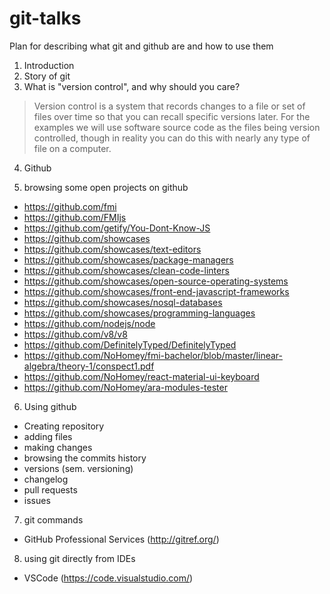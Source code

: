 # git-talks
Plan for describing what git and github are and how to use them

1. Introduction
2. Story of git
3. What is "version control", and why should you care?

> Version control is a system that records changes to a file or set of files over time
> so that you can recall specific versions later. For the examples we will use software source code as the files being
> version controlled, though in reality you can do this with nearly any type of file on a computer.

4. Github

5. browsing some open projects on github

- https://github.com/fmi
- https://github.com/FMIjs
- https://github.com/getify/You-Dont-Know-JS
- https://github.com/showcases
- https://github.com/showcases/text-editors
- https://github.com/showcases/package-managers
- https://github.com/showcases/clean-code-linters
- https://github.com/showcases/open-source-operating-systems
- https://github.com/showcases/front-end-javascript-frameworks
- https://github.com/showcases/nosql-databases
- https://github.com/showcases/programming-languages
- https://github.com/nodejs/node
- https://github.com/v8/v8
- https://github.com/DefinitelyTyped/DefinitelyTyped
- https://github.com/NoHomey/fmi-bachelor/blob/master/linear-algebra/theory-1/conspect1.pdf
- https://github.com/NoHomey/react-material-ui-keyboard
- https://github.com/NoHomey/ara-modules-tester

6. Using github

- Creating repository
- adding files
- making changes
- browsing the commits history
- versions (sem. versioning)
- changelog
- pull requests
- issues

7. git commands

- GitHub Professional Services (http://gitref.org/)

8. using git directly from IDEs

- VSCode (https://code.visualstudio.com/)
